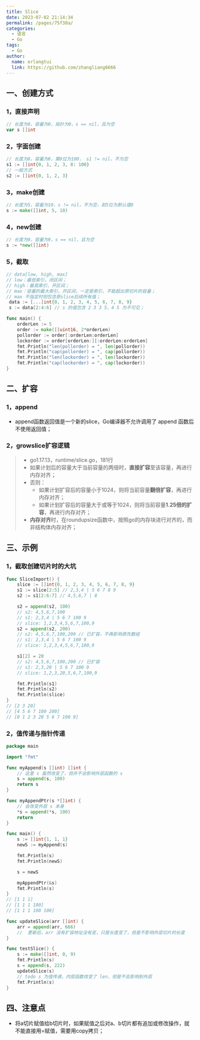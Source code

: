 ```yaml
---
title: Slice
date: 2023-07-02 21:14:34
permalink: /pages/75f38a/
categories:
  - 语言
  - Go
tags:
  - Go
author: 
  name: erlangtui
  link: https://github.com/zhangliang6666
---
```

## 一、创建方式
### 1，直接声明
```go
// 长度为0，容量为0，指针为0，s == nil，且为空
var s []int
```
### 2，字面创建
```go
// 长度为8，容量为8，第8位为100， s1 != nil，不为空
s1 := []int{0, 1, 2, 3, 8: 100}
// 一般方式
s2 := []int{0, 1, 2, 3}
```

### 3，make创建
```go
// 长度为5，容量为10，s != nil，不为空，前5位为默认值0
s := make([]int, 5, 10)
```
### 4，new创建
```go
// 长度为0，容量为0，s == nil，且为空
s := *new([]int)
```
### 5，截取
```go
// data[low, high, max]
// low：最低索引，闭区间；
// high：最高索引，开区间；
// max：容量的最大索引，开区间，一定是索引，不能超出原切片的容量；
// max 不指定时则包含原slice后续所有值；
 data := [...]int{0, 1, 2, 3, 4, 5, 6, 7, 8, 9}
 s := data[2:4:6] // s 的值包含 2 3 3 5，4 5 为不可见；

func main() {
	orderLen := 5
	order := make([]uint16, 2*orderLen)
	pollorder := order[:orderLen:orderLen]
	lockorder := order[orderLen:][:orderLen:orderLen]
	fmt.Println("len(pollorder) = ", len(pollorder))
	fmt.Println("cap(pollorder) = ", cap(pollorder))
	fmt.Println("len(lockorder) = ", len(lockorder))
	fmt.Println("cap(lockorder) = ", cap(lockorder))
}

```

## 二、扩容
### 1，append

- append函数返回值是一个新的slice，Go编译器不允许调用了 append 函数后不使用返回值；
### 2，growslice扩容逻辑
> - go1.17.13，runtime/slice.go，181行
> - 如果计划后的容量大于当前容量的两倍时，**直接扩容**至该容量，再进行内存对齐；
> - 否则：
>    - 如果计划扩容后的容量小于1024，则将当前容量**翻倍扩容**，再进行内存对齐；
>    - 如果计划扩容后的容量大于或等于1024，则将当前容量**1.25倍的扩容**，再进行内存对齐；
> - **内存对齐**时，在roundupsize 函数中，按照go的内存块进行对齐的，而非结构体内存对齐；

## 三、示例
### 1，截取创建切片时的大坑
```go
func SliceImport() {
    slice := []int{0, 1, 2, 3, 4, 5, 6, 7, 8, 9}
    s1 := slice[2:5] // 2,3,4 | 5 6 7 8 9
    s2 := s1[2:6:7] // 4,5,6,7 | 8

    s2 = append(s2, 100) 
    // s2: 4,5,6,7,100
    // s1: 2,3,4 | 5 6 7 100 9
    // slice: 1,2,3,4,5,6,7,100,9
    s2 = append(s2, 200) 
    // s2: 4,5,6,7,100,200 // 已扩容，不再影响原先数组
    // s1: 2,3,4 | 5 6 7 100 9
    // slice: 1,2,3,4,5,6,7,100,9

    s1[2] = 20
    // s2: 4,5,6,7,100,200 // 已扩容
    // s1: 2,3,20 | 5 6 7 100 9
    // slice: 1,2,3,20,5,6,7,100,9

    fmt.Println(s1)
    fmt.Println(s2)
    fmt.Println(slice)
}
// [2 3 20]
// [4 5 6 7 100 200]
// [0 1 2 3 20 5 6 7 100 9]
```
### 2，值传递与指针传递
```go
package main

import "fmt"

func myAppend(s []int) []int {
	// 这里 s 虽然改变了，但并不会影响外层函数的 s
	s = append(s, 100)
	return s
}

func myAppendPtr(s *[]int) {
	// 会改变外层 s 本身
	*s = append(*s, 100)
	return
}

func main() {
	s := []int{1, 1, 1}
	newS := myAppend(s)

	fmt.Println(s)
	fmt.Println(newS)

	s = newS

	myAppendPtr(&s)
	fmt.Println(s)
}
// [1 1 1]
// [1 1 1 100]
// [1 1 1 100 100]
```
```go
func updateSlice(arr []int) {
	arr = append(arr, 666)
	// 	更新后，arr 没有扩容地址没有变，只是长度变了，但是不影响外层切片的长度
}

func testSlice() {
	s := make([]int, 0, 9)
	fmt.Println(s)
	s = append(s, 222)
	updateSlice(s)
	// todo s 为值传递，内层函数改变了 len，但是不会影响到外层
	fmt.Println(s)
}
```
## 四、注意点

- 将a切片赋值给b切片时，如果赋值之后对a、b切片都有追加或修改操作，就不能直接用=赋值，需要用copy拷贝；
